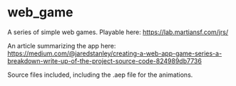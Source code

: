 # web_game
A series of simple web games. Playable here:
https://lab.martiansf.com/jrs/


An article summarizing the app here: 
https://medium.com/@jaredstanley/creating-a-web-app-game-series-a-breakdown-write-up-of-the-project-source-code-824989db7736

Source files included, including the .aep file for the animations. 
